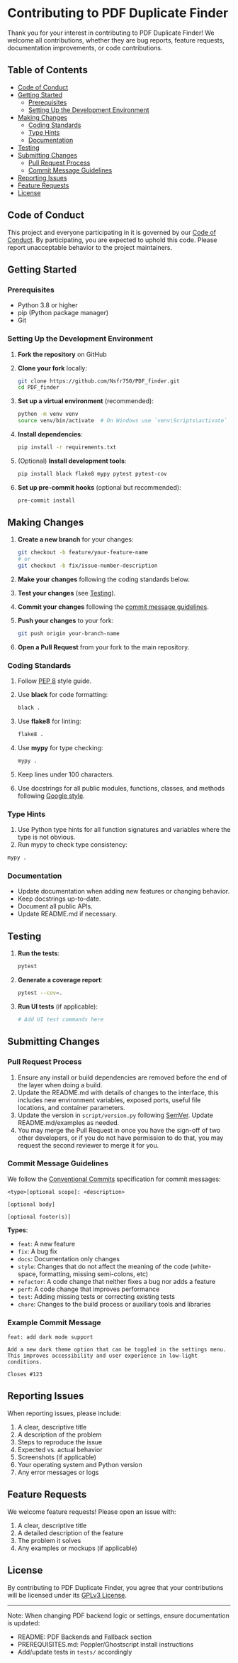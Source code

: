 # Contributing to PDF Duplicate Finder

Thank you for your interest in contributing to PDF Duplicate Finder! We welcome all contributions, whether they are bug reports, feature requests, documentation improvements, or code contributions.

## Table of Contents

- [Code of Conduct](#code-of-conduct)
- [Getting Started](#getting-started)
  - [Prerequisites](#prerequisites)
  - [Setting Up the Development Environment](#setting-up-the-development-environment)
- [Making Changes](#making-changes)
  - [Coding Standards](#coding-standards)
  - [Type Hints](#type-hints)
  - [Documentation](#documentation)
- [Testing](#testing)
- [Submitting Changes](#submitting-changes)
  - [Pull Request Process](#pull-request-process)
  - [Commit Message Guidelines](#commit-message-guidelines)
- [Reporting Issues](#reporting-issues)
- [Feature Requests](#feature-requests)
- [License](#license)

## Code of Conduct

This project and everyone participating in it is governed by our [Code of Conduct](CODE_OF_CONDUCT.md). By participating, you are expected to uphold this code. Please report unacceptable behavior to the project maintainers.

## Getting Started

### Prerequisites

- Python 3.8 or higher
- pip (Python package manager)
- Git

### Setting Up the Development Environment

1. **Fork the repository** on GitHub
1. **Clone your fork** locally:

   ```bash
   git clone https://github.com/Nsfr750/PDF_finder.git
   cd PDF_finder
   ```

1. **Set up a virtual environment** (recommended):

   ```bash
   python -m venv venv
   source venv/bin/activate  # On Windows use `venv\Scripts\activate`
   ```

1. **Install dependencies**:

   ```bash
   pip install -r requirements.txt
   ```

1. (Optional) **Install development tools**:

   ```bash
   pip install black flake8 mypy pytest pytest-cov
   ```

1. **Set up pre-commit hooks** (optional but recommended):

   ```bash
   pre-commit install
   ```

## Making Changes

1. **Create a new branch** for your changes:

   ```bash
   git checkout -b feature/your-feature-name
   # or
   git checkout -b fix/issue-number-description
   ```

1. **Make your changes** following the coding standards below.
1. **Test your changes** (see [Testing](#testing)).
1. **Commit your changes** following the [commit message guidelines](#commit-message-guidelines).
1. **Push your changes** to your fork:

   ```bash
   git push origin your-branch-name
   ```

1. **Open a Pull Request** from your fork to the main repository.

### Coding Standards

1. Follow [PEP 8](https://www.python.org/dev/peps/pep-0008/) style guide.

1. Use **black** for code formatting:

   ```bash
   black .
   ```

1. Use **flake8** for linting:

   ```bash
   flake8 .
   ```

1. Use **mypy** for type checking:

   ```bash
   mypy .
   ```

1. Keep lines under 100 characters.
1. Use docstrings for all public modules, functions, classes, and methods following [Google style](https://google.github.io/styleguide/pyguide.html#38-comments-and-docstrings).

### Type Hints

1. Use Python type hints for all function signatures and variables where the type is not obvious.
1. Run mypy to check type consistency:

  ```bash
  mypy .
  ```

### Documentation

- Update documentation when adding new features or changing behavior.
- Keep docstrings up-to-date.
- Document all public APIs.
- Update README.md if necessary.

## Testing

1. **Run the tests**:

   ```bash
   pytest
   ```

1. **Generate a coverage report**:

   ```bash
   pytest --cov=.
   ```

1. **Run UI tests** (if applicable):

   ```bash
   # Add UI test commands here
   ```

## Submitting Changes

### Pull Request Process

1. Ensure any install or build dependencies are removed before the end of the layer when doing a build.
2. Update the README.md with details of changes to the interface, this includes new environment variables, exposed ports, useful file locations, and container parameters.
3. Update the version in `script/version.py` following [SemVer](http://semver.org/). Update README.md/examples as needed.
4. You may merge the Pull Request in once you have the sign-off of two other developers, or if you do not have permission to do that, you may request the second reviewer to merge it for you.

### Commit Message Guidelines

We follow the [Conventional Commits](https://www.conventionalcommits.org/) specification for commit messages:

```text
<type>[optional scope]: <description>

[optional body]

[optional footer(s)]
```

**Types**:

- `feat`: A new feature
- `fix`: A bug fix
- `docs`: Documentation only changes
- `style`: Changes that do not affect the meaning of the code (white-space, formatting, missing semi-colons, etc)
- `refactor`: A code change that neither fixes a bug nor adds a feature
- `perf`: A code change that improves performance
- `test`: Adding missing tests or correcting existing tests
- `chore`: Changes to the build process or auxiliary tools and libraries

### Example Commit Message

```text
feat: add dark mode support

Add a new dark theme option that can be toggled in the settings menu.
This improves accessibility and user experience in low-light conditions.

Closes #123
```

## Reporting Issues

When reporting issues, please include:

1. A clear, descriptive title
2. A description of the problem
3. Steps to reproduce the issue
4. Expected vs. actual behavior
5. Screenshots (if applicable)
6. Your operating system and Python version
7. Any error messages or logs

## Feature Requests

We welcome feature requests! Please open an issue with:

1. A clear, descriptive title
2. A detailed description of the feature
3. The problem it solves
4. Any examples or mockups (if applicable)

## License

By contributing to PDF Duplicate Finder, you agree that your contributions will be licensed under its [GPLv3 License](LICENSE).

---

Note: When changing PDF backend logic or settings, ensure documentation is updated:

- README: PDF Backends and Fallback section
- PREREQUISITES.md: Poppler/Ghostscript install instructions
- Add/update tests in `tests/` accordingly

